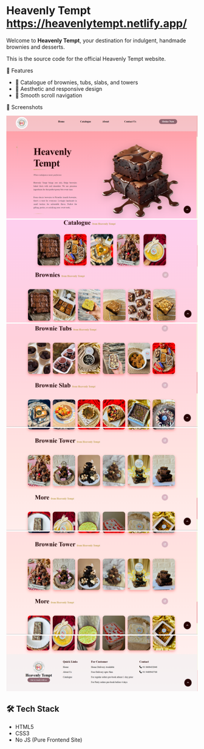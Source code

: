# Heavenly Tempt https://heavenlytempt.netlify.app/

Welcome to **Heavenly Tempt**, your destination for indulgent, handmade brownies and desserts.

This is the source code for the official Heavenly Tempt website.

 🌟 Features

- 🍫 Catalogue of brownies, tubs, slabs, and towers
- 🎨 Aesthetic and responsive design
- 🔗 Smooth scroll navigation

📸 Screenshots

  
![](images/page1.png)
![](images/page2.png)
![](images/page3.png)
![](images/page4.png)
![](images/page4.png)
![](images/page5.png)


## 🛠️ Tech Stack

- HTML5  
- CSS3  
- No JS (Pure Frontend Site)


